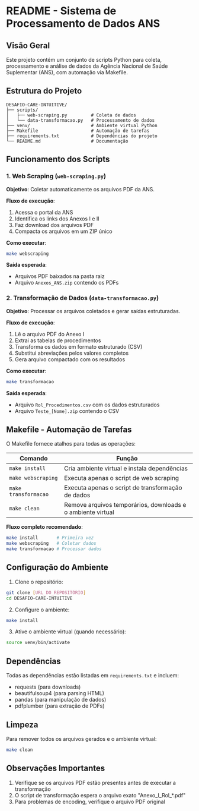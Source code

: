 # README - Sistema de Processamento de Dados ANS

## Visão Geral

Este projeto contém um conjunto de scripts Python para coleta, processamento e análise de dados da Agência Nacional de Saúde Suplementar (ANS), com automação via Makefile.

## Estrutura do Projeto

```
DESAFIO-CARE-INTUITIVE/
├── scripts/
│   ├── web-scraping.py         # Coleta de dados
│   └── data-transformacao.py   # Processamento de dados
├── venv/                       # Ambiente virtual Python
├── Makefile                    # Automação de tarefas
├── requirements.txt            # Dependências do projeto
└── README.md                   # Documentação
```

## Funcionamento dos Scripts

### 1. Web Scraping (`web-scraping.py`)

**Objetivo**: Coletar automaticamente os arquivos PDF da ANS.

**Fluxo de execução**:
1. Acessa o portal da ANS
2. Identifica os links dos Anexos I e II
3. Faz download dos arquivos PDF
4. Compacta os arquivos em um ZIP único

**Como executar**:
```bash
make webscraping
```

**Saída esperada**:
- Arquivos PDF baixados na pasta raiz
- Arquivo `Anexos_ANS.zip` contendo os PDFs

### 2. Transformação de Dados (`data-transformacao.py`)

**Objetivo**: Processar os arquivos coletados e gerar saídas estruturadas.

**Fluxo de execução**:
1. Lê o arquivo PDF do Anexo I
2. Extrai as tabelas de procedimentos
3. Transforma os dados em formato estruturado (CSV)
4. Substitui abreviações pelos valores completos
5. Gera arquivo compactado com os resultados

**Como executar**:
```bash
make transformacao
```

**Saída esperada**:
- Arquivo `Rol_Procedimentos.csv` com os dados estruturados
- Arquivo `Teste_[Nome].zip` contendo o CSV

## Makefile - Automação de Tarefas

O Makefile fornece atalhos para todas as operações:

| Comando          | Função                                                                 |
|------------------|-----------------------------------------------------------------------|
| `make install`   | Cria ambiente virtual e instala dependências                          |
| `make webscraping` | Executa apenas o script de web scraping                              |
| `make transformacao` | Executa apenas o script de transformação de dados                   |
| `make clean`     | Remove arquivos temporários, downloads e o ambiente virtual          |

**Fluxo completo recomendado**:
```bash
make install       # Primeira vez
make webscraping   # Coletar dados
make transformacao # Processar dados
```

## Configuração do Ambiente

1. Clone o repositório:
```bash
git clone [URL_DO_REPOSITÓRIO]
cd DESAFIO-CARE-INTUITIVE
```

2. Configure o ambiente:
```bash
make install
```

3. Ative o ambiente virtual (quando necessário):
```bash
source venv/bin/activate
```

## Dependências

Todas as dependências estão listadas em `requirements.txt` e incluem:
- requests (para downloads)
- beautifulsoup4 (para parsing HTML)
- pandas (para manipulação de dados)
- pdfplumber (para extração de PDFs)

## Limpeza

Para remover todos os arquivos gerados e o ambiente virtual:
```bash
make clean
```

## Observações Importantes

1. Verifique se os arquivos PDF estão presentes antes de executar a transformação
2. O script de transformação espera o arquivo exato "Anexo_I_Rol_*.pdf"
3. Para problemas de encoding, verifique o arquivo PDF original
